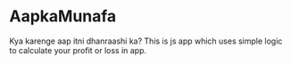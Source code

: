 # AapkaMunafa
Kya karenge aap itni dhanraashi ka?
This is js app which uses simple logic to calculate your profit or loss in app. 
